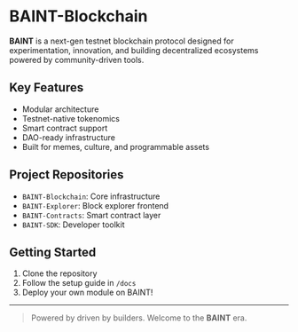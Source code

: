 # BAINT-Blockchain

**BAINT** is a next-gen testnet blockchain protocol designed for experimentation, innovation, and building decentralized ecosystems powered by community-driven tools.

## Key Features
- Modular architecture
- Testnet-native tokenomics
- Smart contract support
- DAO-ready infrastructure
- Built for memes, culture, and programmable assets

## Project Repositories
- `BAINT-Blockchain`: Core infrastructure
- `BAINT-Explorer`: Block explorer frontend
- `BAINT-Contracts`: Smart contract layer
- `BAINT-SDK`: Developer toolkit

## Getting Started
1. Clone the repository
2. Follow the setup guide in `/docs`
3. Deploy your own module on BAINT!

---

> Powered by driven by builders. Welcome to the **BAINT** era.
